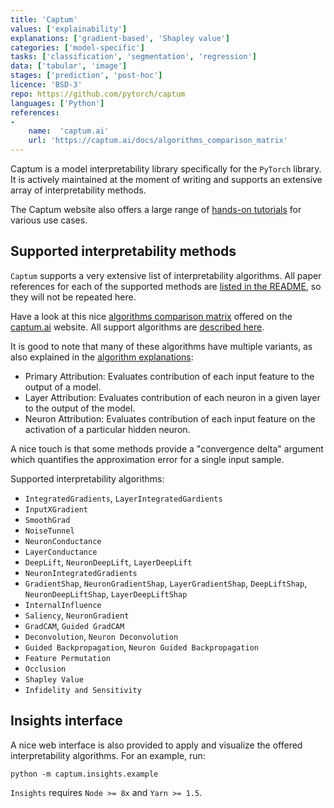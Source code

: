 ```yaml
---
title: 'Captum'
values: ['explainability']
explanations: ['gradient-based', 'Shapley value']
categories: ['model-specific']
tasks: ['classification', 'segmentation', 'regression']
data: ['tabular', 'image']
stages: ['prediction', 'post-hoc']
licence: 'BSD-3'
repo: https://github.com/pytorch/captum
languages: ['Python']
references: 
- 
    name:  'captum.ai'
    url: 'https://captum.ai/docs/algorithms_comparison_matrix'
---
```


Captum is a model interpretability library specifically for the `PyTorch` library.
It is actively maintained at the moment of writing and supports an extensive array of interpretability methods.

The Captum website also offers a large range of [hands-on tutorials](https://captum.ai/tutorials/) for various use cases.

## Supported interpretability methods

`Captum` supports a very extensive list of interpretability algorithms.
All paper references for each of the supported methods are [listed in the README](https://github.com/pytorch/captum#references-of-algorithms), so they will not be repeated here.

Have a look at this nice [algorithms comparison matrix](https://captum.ai/docs/algorithms_comparison_matrix) offered on the [captum.ai](captum.ai) website.
All support algorithms are [described here](https://captum.ai/docs/algorithms).

It is good to note that many of these algorithms have multiple variants, as also explained in the [algorithm explanations](https://captum.ai/docs/algorithms):

- Primary Attribution: Evaluates contribution of each input feature to the output of a model.
- Layer Attribution: Evaluates contribution of each neuron in a given layer to the output of the model.
- Neuron Attribution: Evaluates contribution of each input feature on the activation of a particular hidden neuron.

A nice touch is that some methods provide a "convergence delta" argument which quantifies the approximation error for a single input sample.

Supported interpretability algorithms:

- `IntegratedGradients`, `LayerIntegratedGardients`
- `InputXGradient`
- `SmoothGrad`
- `NoiseTunnel`
- `NeuronConductance`
- `LayerConductance`
- `DeepLift`, `NeuronDeepLift`, `LayerDeepLift`
- `NeuronIntegratedGradients`
- `GradientShap`, `NeuronGradientShap`, `LayerGradientShap`, `DeepLiftShap`, `NeuronDeepLiftShap`, `LayerDeepLiftShap`
- `InternalInfluence`
- `Saliency`, `NeuronGradient`
- `GradCAM`, `Guided GradCAM`
- `Deconvolution`, `Neuron Deconvolution`
- `Guided Backpropagation`, `Neuron Guided Backpropagation`
- `Feature Permutation`
- `Occlusion` 
- `Shapley Value`
- `Infidelity and Sensitivity`

## Insights interface

A nice web interface is also provided to apply and visualize the offered interpretability algorithms.
For an example, run:

```
python -m captum.insights.example
```

`Insights` requires `Node >= 8x` and `Yarn >= 1.5`.
